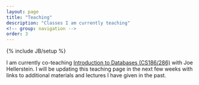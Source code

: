 ```yaml
---
layout: page
title: "Teaching"
description: "Classes I am currently teaching"
<!-- group: navigation -->
order: 3
---
```

{% include JB/setup %}

I am currently co-teaching <a href="http://www.cs186berkeley.net">Introduction to Databases (CS186/286)</a> with Joe Hellerstein.  I will be updating this teaching page in the next few weeks with links to additional materials and lectures I have given in the past.

